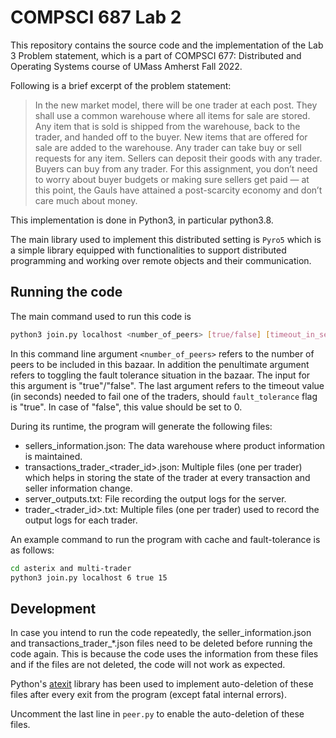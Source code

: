 # COMPSCI 687 Lab 2

This repository contains the source code and the implementation of the Lab 3 Problem statement, which is a part of COMPSCI 677: Distributed and Operating Systems course of UMass Amherst Fall 2022.

Following is a brief excerpt of the problem statement:

> In the new market model, there will be one trader at each post. They shall use a common
warehouse where all items for sale are stored. Any item that is sold is shipped from the
warehouse, back to the trader, and handed off to the buyer. New items that are offered for sale
are added to the warehouse. Any trader can take buy or sell requests for any item. Sellers can
deposit their goods with any trader. Buyers can buy from any trader. For this assignment, you
don’t need to worry about buyer budgets or making sure sellers get paid — at this point, the
Gauls have attained a post-scarcity economy and don’t care much about money.

This implementation is done in Python3, in particular python3.8.

The main library used to implement this distributed setting is `Pyro5` which is a simple library equipped with functionalities to support distributed programming and working over remote objects and their communication.

## Running the code

The main command used to run this code is

```bash
python3 join.py localhost <number_of_peers> [true/false] [timeout_in_sec]
```

In this command line argument `<number_of_peers>` refers to the number of peers to be included in this bazaar. In addition the penultimate argument refers to toggling the fault tolerance situation in the bazaar. The input for this argument is "true"/"false". The last argument refers to the timeout value (in seconds) needed to fail one of the traders, should `fault_tolerance` flag is "true". In case of "false", this value should be set to 0.

During its runtime, the program will generate the following files:

- sellers_information.json: The data warehouse where product information is maintained.
- transactions_trader_<trader_id>.json: Multiple files (one per trader) which helps in storing the state of the trader at every transaction and seller information change.
- server_outputs.txt: File recording the output logs for the server.
- trader_<trader_id>.txt: Multiple files (one per trader) used to record the output logs for each trader.

An example command to run the program with cache and fault-tolerance is as follows:

```bash
cd asterix and multi-trader
python3 join.py localhost 6 true 15
```

## Development

In case you intend to run the code repeatedly, the seller_information.json and transactions_trader_*.json files need to be deleted before running the code again. This is because the code uses the information from these files and if the files are not deleted, the code will not work as expected.

Python's [atexit](http://docs.python.org/library/atexit.html) library has been used to implement auto-deletion of these files after every exit from the program (except fatal internal errors).

Uncomment the last line in `peer.py` to enable the auto-deletion of these files.
